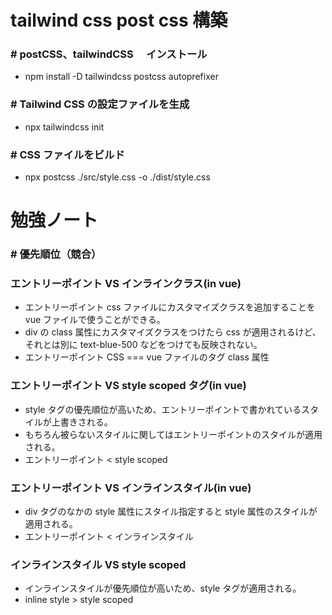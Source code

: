 # tailwind css post css 構築

### # postCSS、tailwindCSS 　インストール

- npm install -D tailwindcss postcss autoprefixer

### # Tailwind CSS の設定ファイルを生成

- npx tailwindcss init

### # CSS ファイルをビルド

- npx postcss ./src/style.css -o ./dist/style.css

# 勉強ノート

### # 優先順位（競合）

### エントリーポイント VS インラインクラス(in vue)

- エントリーポイント css ファイルにカスタマイズクラスを追加することを vue ファイルで使うことができる。
- div の class 属性にカスタマイズクラスをつけたら css が適用されるけど、それとは別に text-blue-500 などをつけても反映されない。
- エントリーポイント CSS === vue ファイルのタグ class 属性

### エントリーポイント VS style scoped タグ(in vue)

- style タグの優先順位が高いため、エントリーポイントで書かれているスタイルが上書きされる。
- もちろん被らないスタイルに関してはエントリーポイントのスタイルが適用される。
- エントリーポイント < style scoped

### エントリーポイント VS インラインスタイル(in vue)

- div タグのなかの style 属性にスタイル指定すると style 属性のスタイルが適用される。
- エントリーポイント < インラインスタイル

### インラインスタイル VS style scoped

- インラインスタイルが優先順位が高いため、style タグが適用される。
- inline style > style scoped
